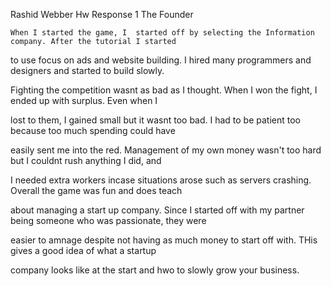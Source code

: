 Rashid Webber
Hw Response 1
The Founder

	When I started the game, I  started off by selecting the Information company. After the tutorial I started

to use focus on ads and website building. I hired many programmers and designers and started to build slowly.

Fighting the competition wasnt as bad as I thought. When I won the fight, I ended up with surplus. Even when I

lost to them, I gained small but it wasnt too bad. I had to be patient too because too much spending could have

easily sent me into the red. Management of my own money wasn't too hard but I couldnt rush anything I did, and

I needed extra workers incase situations arose such as servers crashing. Overall the game was fun and does teach

about managing a start up company. Since I started off with my partner being someone who was passionate, they were

easier to amnage despite not having as much money to start off with. THis gives a good idea of what a startup

company looks like at the start and hwo to slowly grow your business. 